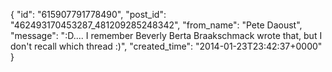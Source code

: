  {
   "id": "615907791778490",
   "post_id": "462493170453287_481209285248342",
   "from_name": "Pete Daoust",
   "message": ":D.... I remember Beverly Berta Braakschmack wrote that, but I don't recall which thread :)",
   "created_time": "2014-01-23T23:42:37+0000"
 }
